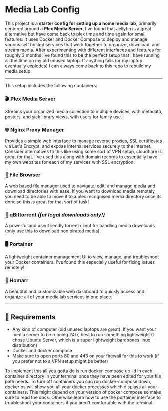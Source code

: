 # Media Lab Config

This project is a **starter config for setting up a home media lab**, primarily centered around a **Plex Media Server**, I've found that Jellyfin is a great alternative but have come back to plex time and time again for small features. It uses Docker and Docker Compose to deploy and manage various self hosted services that work together to organize, download, and stream media. After experimenting with different interfaces and features for roughly 3 months I've found this to be the perfect setup that I have running all the time on my old unused laptop. If anything fails (or my laptop eventually explodes) I can always come back to this repo to rebuild my media setup.

---


This setup includes the following containers:

### 🎬 Plex Media Server
Streams your organized media collection to multiple devices, with metadata, posters, and sick library views, with users for family use.

### 🌐 Nginx Proxy Manager
Provides a simple web interface to manage reverse proxies, SSL certificates via Let's Encrypt, and expose internal services securely to the internet. Consider alternatives to this like using some sort of VPN setup, cloudflare is great for that. I've used this along with domain records to essentially have my own websites for each of my services with SSL encryption.

### 📁 File Browser
A web based file manager used to navigate, edit, and manage media and download directories with ease. If you want to download media remotely you need to be able to move it to a plex recognised media directory once its done so this is great for that sort of task!

### 🌊 qBittorrent *(for legal downloads only!)*
A powerful and user friendly torrent client for handling media downloads (only use this to download non pirated media).

### 🖥️ Portainer
A lightweight container management UI to view, manage, and troubleshoot your Docker containers. I've found this especially useful for fixing issues remotely!

### 🧭 Homarr
A beautiful and customizable web dashboard to quickly access and organize all of your media lab services in one place.

---

## 🧱 Requirements

- Any kind of computer (old unused laptops are great). If you want your media server to be running 24/7, best to run something lightweight (I chose Ubuntu Server, which is a super lightweight barebones linux distribution)
- Docker and docker compose
- Make sure to open ports 80 and 443 on your firewall for this to work (if you prefer not to a VPN setup might be better)

To implement this all you gotta do is run docker-compose up -d in each container directory in your terminal once they have been edited for your file path needs. To turn off containers you can run docker-compose down, docker ps will show you all your docker processes which displays all your containers. This might depend on your version of docker compose so make sure to read the docs. Otherwise learn how to use the portainer interface to troubleshoot your containers if you aren't comfortable with the terminal.
